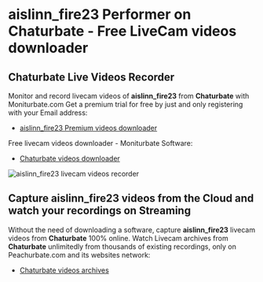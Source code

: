 # aislinn_fire23 Performer on Chaturbate - Free LiveCam videos downloader

## Chaturbate Live Videos Recorder

Monitor and record livecam videos of **aislinn_fire23** from **Chaturbate** with Moniturbate.com
Get a premium trial for free by just and only registering with your Email address:
* [aislinn_fire23 Premium videos downloader](https://moniturbate.com/request-demo-licence-key.html)

Free livecam videos downloader - Moniturbate Software:
* [Chaturbate videos downloader](https://moniturbate.com/moniturbate-download-software.html)

![aislinn_fire23 livecam videos recorder](https://peachurnet.com/templates/moniturbate-software.png)


## Capture aislinn_fire23 videos from the Cloud and watch your recordings on Streaming

Without the need of downloading a software, capture **aislinn_fire23** livecam videos from **Chaturbate** 100% online.
Watch Livecam archives from **Chaturbate** unlimitedly from thousands of existing recordings, only on Peachurbate.com and its websites network:
* [Chaturbate videos archives](https://peachurnet.com/)